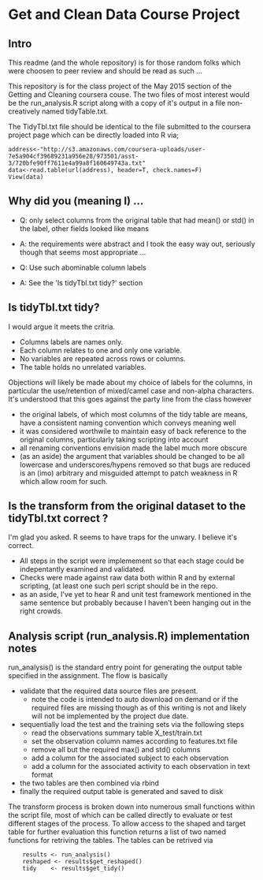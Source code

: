# Get and Clean Data Course Project 

## Intro
This readme (and the whole repository) is for those random folks which were choosen to peer review and should be read as such ...


This repository is for the class project of the May 2015 section of the Getting and Cleaning coursera couse. The two files of most interest would be the run\_analysis.R script along with a copy of it's output in a file non-creatively named tidyTable.txt. 

The TidyTbl.txt file should be identical to the file submitted to the coursera project page which can be directly loaded into R via;

``` 
address<-"http://s3.amazonaws.com/coursera-uploads/user-7e5a904cf39689231a956e28/973501/asst-3/720bfe90ff7611e4a99a8f160649743a.txt"
data<-read.table(url(address), header=T, check.names=F)
View(data)
```

## Why did you (meaning I)  ... 
* Q: only select columns from the original table that had mean() or std() in the label, other fields looked like means
* A: the requirements were abstract and I took the easy way out, seriously though that seems most appropriate ...

* Q: Use such abominable column labels
* A: See the 'Is tidyTbl.txt tidy?' section

## Is tidyTbl.txt tidy?
I would argue it meets the critria. 
* Columns labels are names only. 
* Each column relates to one and only one variable. 
* No variables are repeated across rows or columns. 
* The table holds no unrelated variables.   

Objections will likely be made about my choice of labels for the columns, in particular the use/retention of mixed/camel case and non-alpha characters. It's understood that this goes against the party line from the class however 
* the original labels, of which most columns of the tidy table are means, have a consistent naming convention which conveys meaning well
* it was considered worthwile to maintain easy of back reference to the original columns, particularly taking scripting into account
* all renaming conventions envision made the label much more obscure
* (as an aside) the argument that variables should be changed to be all lowercase and underscores/hypens removed so that bugs are reduced is an (imo) arbitrary and misguided attempt to patch weakness in R which allow room for such.

## Is the transform from the original dataset to the tidyTbl.txt correct ?
I'm glad you asked. R seems to have traps for the unwary. I believe it's correct. 
* All steps in the script were implemement so that each stage could be indepentantly examined and validated. 
* Checks were made against raw data both within R and by external scripting, (at least one such perl script should be in the repo. 
* as an aside, I've yet to hear R and unit test framework mentioned in the same sentence but probably because I haven't been hanging out in the right crowds.
        
## Analysis script (run\_analysis.R) implementation notes
run\_analysis() is the standard entry point for generating the output table specified in the assignment. The flow is basically
- validate that the required data source files are present. 
  - note the code is intended to auto download on demand or if the required files are missing though as of this writing is not and likely will not be implemented by the project due date.
- sequentially load the test and the training sets via the following steps
  - read the observations summary table X_test/train.txt
  - set the observation column names according to features.txt file
  - remove all but the required max() and std() columns
  - add a column for the associated subject to each observation
  - add a column for the associated activity to each observation in text format
- the two tables are then combined via rbind
- finally the required output table is generated and saved to disk

The transform process is broken down into numerous small functions within the script file, most of which can be called directly to evaluate or test different stages of the process.
To allow access to the shaped and target table for further evaluation this function returns a list of two named functions for retriving the tables. The tables can be retrived via

```
    results <- run_analysis()
    reshaped <- results$get_reshaped()
    tidy    <- results$get_tidy()

```

